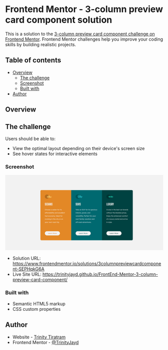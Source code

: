 # Frontend Mentor - 3-column preview card component solution

This is a solution to the [3-column preview card component challenge on Frontend Mentor](https://www.frontendmentor.io/challenges/3column-preview-card-component-pH92eAR2-). Frontend Mentor challenges help you improve your coding skills by building realistic projects. 

## Table of contents

- [Overview](#overview)
  - [The challenge](#the-challenge)
  - [Screenshot](#screenshot)
  - [Built with](#built-with)
- [Author](#author)


## Overview

## The challenge

Users should be able to:

- View the optimal layout depending on their device's screen size
- See hover states for interactive elements

### Screenshot

![My Solution](Solution.PNG)

- Solution URL: https://www.frontendmentor.io/solutions/3columnpreviewcardcomponent-SEPHqkG6A
- Live Site URL: https://trinityjayd.github.io/FrontEnd-Mentor-3-column-preview-card-component/

### Built with

- Semantic HTML5 markup
- CSS custom properties

## Author

- Website - [Trinity Tiratram](https://trinityjayd.github.io/)
- Frontend Mentor - [@TrinityJayd](https://www.frontendmentor.io/profile/TrinityJayd)

